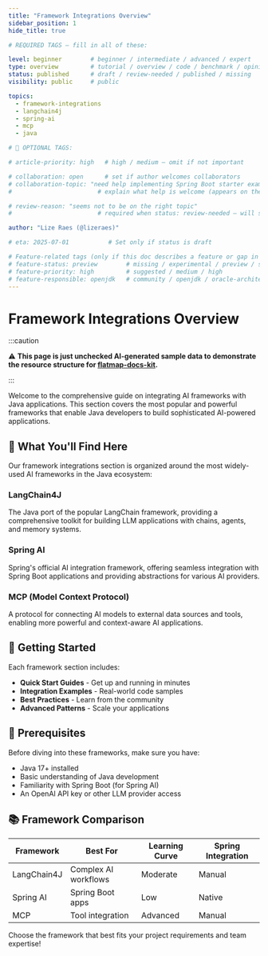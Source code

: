 ```yaml
---
title: "Framework Integrations Overview"
sidebar_position: 1
hide_title: true

# REQUIRED TAGS — fill in all of these:

level: beginner        # beginner / intermediate / advanced / expert
type: overview         # tutorial / overview / code / benchmark / opinion / api-doc
status: published      # draft / review-needed / published / missing
visibility: public     # public

topics:
  - framework-integrations
  - langchain4j
  - spring-ai
  - mcp
  - java

# 🧩 OPTIONAL TAGS:

# article-priority: high   # high / medium — omit if not important

# collaboration: open      # set if author welcomes collaborators
# collaboration-topic: "need help implementing Spring Boot starter examples"  
#                        # explain what help is welcome (appears on the dashboard & collab page)

# review-reason: "seems not to be on the right topic"
#                        # required when status: review-needed — will show on the article and in the dashboard

author: "Lize Raes (@lizeraes)"

# eta: 2025-07-01           # Set only if status is draft

# Feature-related tags (only if this doc describes a feature or gap in Java+AI):
# feature-status: preview        # missing / experimental / preview / stable / specified
# feature-priority: high         # suggested / medium / high
# feature-responsible: openjdk   # community / openjdk / oracle-architects / jsr / vendor:redhat / project-lead:<name>
---
```


# Framework Integrations Overview

:::caution

⚠️ **This page is just unchecked AI-generated sample data to demonstrate the resource structure for [flatmap-docs-kit](https://github.com/lizeraes/flatmap-docs-kit).**

:::

Welcome to the comprehensive guide on integrating AI frameworks with Java applications. This section covers the most popular and powerful frameworks that enable Java developers to build sophisticated AI-powered applications.

## 🎯 What You'll Find Here

Our framework integrations section is organized around the most widely-used AI frameworks in the Java ecosystem:

### **LangChain4J** 
The Java port of the popular LangChain framework, providing a comprehensive toolkit for building LLM applications with chains, agents, and memory systems.

### **Spring AI**
Spring's official AI integration framework, offering seamless integration with Spring Boot applications and providing abstractions for various AI providers.

### **MCP (Model Context Protocol)**
A protocol for connecting AI models to external data sources and tools, enabling more powerful and context-aware AI applications.

## 🚀 Getting Started

Each framework section includes:
- **Quick Start Guides** - Get up and running in minutes
- **Integration Examples** - Real-world code samples
- **Best Practices** - Learn from the community
- **Advanced Patterns** - Scale your applications

## 🔧 Prerequisites

Before diving into these frameworks, make sure you have:
- Java 17+ installed
- Basic understanding of Java development
- Familiarity with Spring Boot (for Spring AI)
- An OpenAI API key or other LLM provider access

## 📚 Framework Comparison

| Framework | Best For | Learning Curve | Spring Integration |
|-----------|----------|----------------|-------------------|
| LangChain4J | Complex AI workflows | Moderate | Manual |
| Spring AI | Spring Boot apps | Low | Native |
| MCP | Tool integration | Advanced | Manual |

Choose the framework that best fits your project requirements and team expertise!
